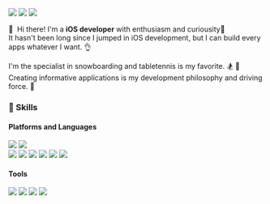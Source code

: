 <img src="https://img.shields.io/badge/Tistory-FF8800?style=flat-square&logo=Micro.blog&logoColor=white"/>&nbsp;<img src="https://img.shields.io/badge/cec7378@gmail.com-EA4335?style=flat-square&logo=Gmail&logoColor=white"/>&nbsp;<img src="https://img.shields.io/badge/HaminSong-0A66C2?style=flat-square&logo=LinkedIn&logoColor=white"/>

👋 &nbsp;Hi there! I'm a **iOS developer** with enthusiasm and curiousity🚀 <br>
It hasn't been long since I jumped in iOS development, but I can build every apps whatever I want. 👌 <br>

I'm the specialist in snowboarding and tabletennis is my favorite. 🏂 🏓 <br>
Creating informative applications is my development philosophy and driving force. 🌟 <br>


### 💪 Skills

#### Platforms and Languages
<img src="https://img.shields.io/badge/iOS-000000?style=flat-square&logo=iOS&logoColor=white"/>&nbsp;<img src="https://img.shields.io/badge/Spring-6DB33F?style=flat-square&logo=Spring&logoColor=white"/><br>
<img src="https://img.shields.io/badge/Swift-FA7343?style=flat-square&logo=Swift&logoColor=white"/>&nbsp;<img src="https://img.shields.io/badge/Java-007396?style=flat-square&logo=Java&logoColor=white"/>&nbsp;<img src="https://img.shields.io/badge/JavaScript-F7DF1E?style=flat-square&logo=JavaScript&logoColor=white"/>&nbsp;<img src="https://img.shields.io/badge/Python-3776AB?style=flat-square&logo=Python&logoColor=white"/>&nbsp;<img src="https://img.shields.io/badge/Oracle-F80000?style=flat-square&logo=Oracle&logoColor=white"/>&nbsp;<img src="https://img.shields.io/badge/MySQL-4479A1?style=flat-square&logo=MySQL&logoColor=white"/>

#### Tools
<img src="https://img.shields.io/badge/Firebase-FFCA28?style=flat-square&logo=Firebase&logoColor=white"/> <img src="https://img.shields.io/badge/CocoaPods-EE3322?style=flat-square&logo=CocoaPods&logoColor=white"/> <img src="https://img.shields.io/badge/Realm-39477F?style=flat-square&logo=Realm&logoColor=white"/> <img src="https://img.shields.io/badge/Git-F05032?style=flat-square&logo=Git&logoColor=white"/>
